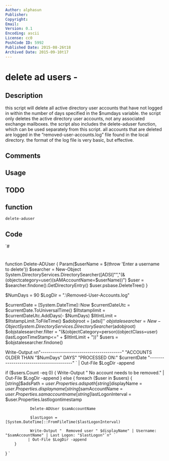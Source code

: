 ```yaml
---
Author: alphasun
Publisher: 
Copyright: 
Email: 
Version: 0.1
Encoding: ascii
License: cc0
PoshCode ID: 5992
Published Date: 2015-08-26t18
Archived Date: 2015-09-10t17
---
```


# delete ad users - 

## Description

this script will delete all active directory user accounts that have not logged in within the number of days specified in the $numdays variable. the script only deletes the active directory user accounts, not any associated exchange mailboxes. the script also includes the delete-aduser function, which can be used separately from this script. all accounts that are deleted are logged in the “removed-user-accounts.log” file found in the local directory. the format of the log file is very basic, but effective.

## Comments



## Usage



## TODO



## function

`delete-aduser`

## Code

`#
 #
 function Delete-ADUser
 {
 	Param($userName = $(throw 'Enter a username to delete'))
 	$searcher = New-Object System.DirectoryServices.DirectorySearcher([ADSI]"","(&(objectcategory=user)(sAMAccountName=$userName))")
 	$user = $searcher.findone().GetDirectoryEntry()
 	$user.psbase.DeleteTree()
 }
 
 
 $NumDays = 90
 $LogDir = ".\Removed-User-Accounts.log"
 
 $currentDate = [System.DateTime]::Now
 $currentDateUtc = $currentDate.ToUniversalTime()
 $lltstamplimit = $currentDateUtc.AddDays(- $NumDays)
 $lltIntLimit = $lltstampLimit.ToFileTime()
 $adobjroot = [adsi]''
 $objstalesearcher = New-Object System.DirectoryServices.DirectorySearcher($adobjroot)
 $objstalesearcher.filter = "(&(objectCategory=person)(objectClass=user)(lastLogonTimeStamp<=" + $lltIntLimit + "))"
 $users = $objstalesearcher.findone()
 
 Write-Output `n`n"----------------------------------------" "ACCOUNTS OLDER THAN "$NumDays" DAYS" "PROCESSED ON:" $currentDate "----------------------------------------" `
 | Out-File $LogDir -append
 
 if ($users.Count -eq 0)
 {
        Write-Output "  No account needs to be removed." | Out-File $LogDir -append
 }
 else
 {
        foreach ($user in $users)
        {
               [string]$adsPath = $user.Properties.adspath
               [string]$displayName = $user.Properties.displayname
               [string]$samAccountName = $user.Properties.samaccountname
               [string]$lastLogonInterval = $user.Properties.lastlogontimestamp
  
               Delete-ADUser $samAccountName
  
               $lastLogon = [System.DateTime]::FromFileTime($lastLogonInterval)
              
               Write-Output "  Removed user " $displayName" | Username: "$samAccountName" | Last Logon: "$lastLogon"`n" `
 			  | Out-File $LogDir -append
        }
 }
`

